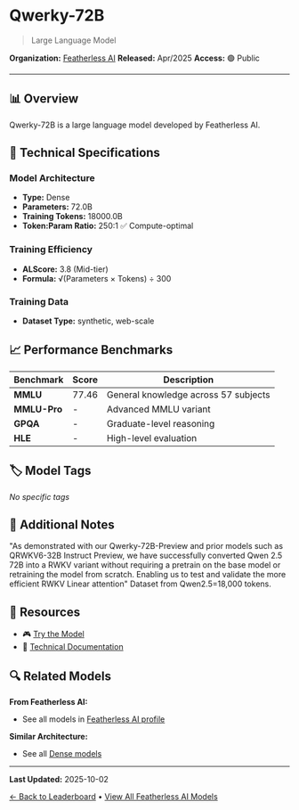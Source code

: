# Qwerky-72B

> Large Language Model

**Organization:** [Featherless AI](../../labs/featherless-ai.md)
**Released:** Apr/2025
**Access:** 🟢 Public

---

## 📊 Overview

Qwerky-72B is a large language model developed by Featherless AI.

## 🔧 Technical Specifications

### Model Architecture
- **Type:** Dense
- **Parameters:** 72.0B
- **Training Tokens:** 18000.0B
- **Token:Param Ratio:** 250:1 ✅ Compute-optimal

### Training Efficiency
- **ALScore:** 3.8 (Mid-tier)
- **Formula:** √(Parameters × Tokens) ÷ 300

### Training Data
- **Dataset Type:** synthetic, web-scale

## 📈 Performance Benchmarks

| Benchmark | Score | Description |
|-----------|-------|-------------|
| **MMLU** | 77.46 | General knowledge across 57 subjects |
| **MMLU-Pro** | - | Advanced MMLU variant |
| **GPQA** | - | Graduate-level reasoning |
| **HLE** | - | High-level evaluation |

## 🏷️ Model Tags

_No specific tags_

## 📝 Additional Notes

"As demonstrated with our Qwerky-72B-Preview and prior models such as QRWKV6-32B Instruct Preview, we have successfully converted Qwen 2.5 72B into a RWKV variant without requiring a pretrain on the base model or retraining the model from scratch. Enabling us to test and validate the more efficient RWKV Linear attention" Dataset from Qwen2.5=18,000 tokens.

## 🔗 Resources

- 🎮 [Try the Model](https://featherless.ai/models/featherless-ai/Qwerky-72B)
- 📄 [Technical Documentation](https://featherless.ai/models/featherless-ai/Qwerky-72B/readme)

## 🔍 Related Models

**From Featherless AI:**
- See all models in [Featherless AI profile](../../labs/featherless-ai.md)

**Similar Architecture:**
- See all [Dense models](../../architectures/dense.md)

---

**Last Updated:** 2025-10-02

[← Back to Leaderboard](../../README.md) • [View All Featherless AI Models](../../labs/featherless-ai.md)

